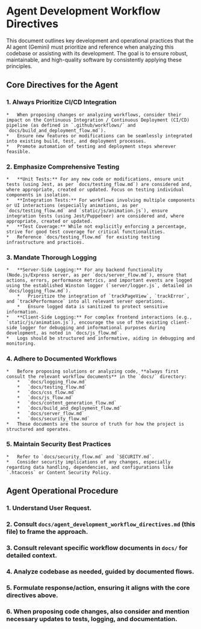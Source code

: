 # Agent Development Workflow Directives

This document outlines key development and operational practices that the AI agent (Gemini) must prioritize and reference when analyzing this codebase or assisting with its development. The goal is to ensure robust, maintainable, and high-quality software by consistently applying these principles.

## Core Directives for the Agent

### 1. Always Prioritize CI/CD Integration
    *   When proposing changes or analyzing workflows, consider their impact on the Continuous Integration / Continuous Deployment (CI/CD) pipeline (as defined in `.github/workflows/` and `docs/build_and_deployment_flow.md`).
    *   Ensure new features or modifications can be seamlessly integrated into existing build, test, and deployment processes.
    *   Promote automation of testing and deployment steps wherever feasible.

### 2. Emphasize Comprehensive Testing
    *   **Unit Tests:** For any new code or modifications, ensure unit tests (using Jest, as per `docs/testing_flow.md`) are considered and, where appropriate, created or updated. Focus on testing individual components in isolation.
    *   **Integration Tests:** For workflows involving multiple components or UI interactions (especially animations, as per `docs/testing_flow.md` and `static/js/animation.js`), ensure integration tests (using Jest/Puppeteer) are considered and, where appropriate, created or updated.
    *   **Test Coverage:** While not explicitly enforcing a percentage, strive for good test coverage for critical functionalities.
    *   Reference `docs/testing_flow.md` for existing testing infrastructure and practices.

### 3. Mandate Thorough Logging
    *   **Server-Side Logging:** For any backend functionality (Node.js/Express server, as per `docs/server_flow.md`), ensure that actions, errors, performance metrics, and important events are logged using the established Winston logger (`server/logger.js`, detailed in `docs/logging_flow.md`).
        *   Prioritize the integration of `trackPageView`, `trackError`, and `trackPerformance` into all relevant server operations.
        *   Ensure logged data is sanitized to protect sensitive information.
    *   **Client-Side Logging:** For complex frontend interactions (e.g., `static/js/animation.js`), encourage the use of the existing client-side logger for debugging and informational purposes during development, as noted in `docs/js_flow.md`.
    *   Logs should be structured and informative, aiding in debugging and monitoring.

### 4. Adhere to Documented Workflows
    *   Before proposing solutions or analyzing code, **always first consult the relevant workflow documents** in the `docs/` directory:
        *   `docs/logging_flow.md`
        *   `docs/testing_flow.md`
        *   `docs/css_flow.md`
        *   `docs/js_flow.md`
        *   `docs/content_generation_flow.md`
        *   `docs/build_and_deployment_flow.md`
        *   `docs/server_flow.md`
        *   `docs/security_flow.md`
    *   These documents are the source of truth for how the project is structured and operates.

### 5. Maintain Security Best Practices
    *   Refer to `docs/security_flow.md` and `SECURITY.md`.
    *   Consider security implications of any changes, especially regarding data handling, dependencies, and configurations like `.htaccess` or Content Security Policy.

## Agent Operational Procedure

### 1. Understand User Request.
### 2. Consult `docs/agent_development_workflow_directives.md` (this file) to frame the approach.
### 3. Consult relevant specific workflow documents in `docs/` for detailed context.
### 4. Analyze codebase as needed, guided by documented flows.
### 5. Formulate response/action, ensuring it aligns with the core directives above.
### 6. When proposing code changes, also consider and mention necessary updates to tests, logging, and documentation. 